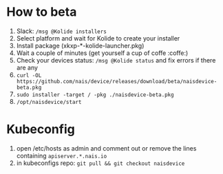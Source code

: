 # How to beta
  1. Slack: `/msg @Kolide installers`
  2. Select platform and wait for Kolide to create your installer
  3. Install package (xkxp-\*-kolide-launcher.pkg)
  4. Wait a couple of minutes (get yourself a cup of coffe :coffe:)
  5. Check your devices status: `/msg @Kolide status` and fix errors if there are any
  6. `curl -OL https://github.com/nais/device/releases/download/beta/naisdevice-beta.pkg`
  7. `sudo installer -target / -pkg ./naisdevice-beta.pkg`
  8. `/opt/naisdevice/start`

# Kubeconfig
  1. open /etc/hosts as admin and comment out or remove the lines containing `apiserver.*.nais.io`
  2. in kubeconfigs repo: `git pull && git checkout naisdevice`
